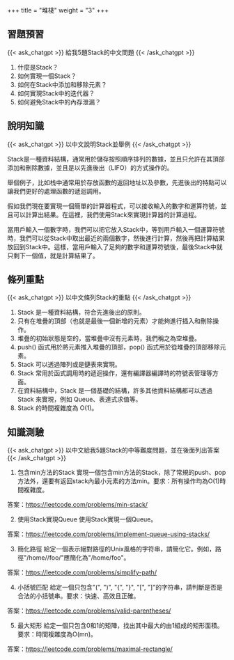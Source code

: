 +++
title = "堆棧"
weight = "3"
+++
## 習題預習
{{< ask_chatgpt >}}
給我5題Stack的中文問題
{{< /ask_chatgpt >}}



1. 什麼是Stack？
2. 如何實現一個Stack？
3. 如何在Stack中添加和移除元素？
4. 如何實現Stack中的迭代器？
5. 如何避免Stack中的內存泄漏？   

## 說明知識
{{< ask_chatgpt >}}
以中文說明Stack並舉例
{{< /ask_chatgpt >}}



Stack是一種資料結構，通常用於儲存按照順序排列的數據，並且只允許在其頂部添加和刪除數據，並且是以先進後出（LIFO）的方式操作的。

舉個例子，比如栈中通常用於存放函數的返回地址以及參數，先進後出的特點可以讓我們更好的處理函數的遞迴調用。

假如我們現在要實現一個簡單的計算器程式，可以接收輸入的數字和運算符號，並且可以計算出結果。在這裡，我們使用Stack來實現計算器的計算過程。

當用戶輸入一個數字時，我們可以把它放入Stack中，等到用戶輸入一個運算符號時，我們可以從Stack中取出最近的兩個數字，然後進行計算，然後再把計算結果放回到Stack中。這樣，當用戶輸入了足夠的數字和運算符號後，最後Stack中就只剩下一個值，就是計算結果了。   

## 條列重點
{{< ask_chatgpt >}}
以中文條列Stack的重點
{{< /ask_chatgpt >}}



1. Stack 是一種資料結構，符合先進後出的原則。
2. 只有在堆疊的頂部（也就是最後一個新增的元素）才能夠進行插入和刪除操作。
3. 堆疊的初始狀態是空的，當堆疊中沒有元素時，我們稱之為空堆疊。
4. push() 函式用於將元素推入堆疊的頂部，pop() 函式用於從堆疊的頂部移除元素。
5. Stack 可以透過陣列或是鏈表來實現。
6. Stack 常用於函式調用時的遞迴操作，還有編譯器編譯時的符號表管理等方面。
7. 在資料結構中，Stack 是一個基礎的結構，許多其他資料結構都可以透過 Stack 來實現，例如 Queue、表達式求值等。
8. Stack 的時間複雜度為 O(1)。   

## 知識測驗
{{< ask_chatgpt >}}
以中文給我5題Stack的中等難度問題，並在後面列出答案
{{< /ask_chatgpt >}}



1. 包含min方法的Stack
實現一個包含min方法的Stack，除了常規的push、pop方法外，還要有返回stack內最小元素的方法min。要求：所有操作均為O(1)時間複雜度。

答案：https://leetcode.com/problems/min-stack/

2. 使用Stack實現Queue
使用Stack實現一個Queue。

答案：https://leetcode.com/problems/implement-queue-using-stacks/

3. 簡化路徑
給定一個表示絕對路徑的Unix風格的字符串，請簡化它。例如，路徑"/home//foo/"應簡化為"/home/foo"。

答案：https://leetcode.com/problems/simplify-path/

4. 小括號匹配
給定一個只包含"(", ")", "{", "}", "[", "]"的字符串，請判斷是否是合法的小括號串。要求：快速、高效且正確。

答案：https://leetcode.com/problems/valid-parentheses/

5. 最大矩形
給定一個只包含0和1的矩陣，找出其中最大的由1組成的矩形面積。要求：時間複雜度為O(mn)。

答案：https://leetcode.com/problems/maximal-rectangle/   

